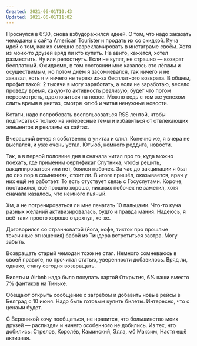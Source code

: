 ```yaml
---
Created: 2021-06-01T10:43
Updated: 2021-06-01T11:02
---
```

Проснулся в 6:30, снова взбудоражился идеей. О том, что надо заказать чемоданы с сайта American Tourister и продать их со скидкой. Куча идей о том, как их смешно разрекламировать в инстаграме своём. Хотя из моих-то друзей вряд ли кто купить. На авито, кажется, хотел разместить. Ну или репостнуть. Если не купят, не страшно — возврат бесплатный. Ожидаемо, в том состоянии мне казалось это лёгким и осуществимым, но потом днём я засомневался, так ничего и не заказал, хоть я и ничего не теряю из-за бесплатного возврата. В общем, профит такой: 2 тысячи я могу заработать, а если не заработаю, весело проведу время, какую-то активность реализую, будет что потом пересмотреть, вдохновиться на новое. Можно ведь с тем же успехом слить время в унитаз, смотря ютюб и читая ненужные новости.

Кстати, надо попробовать воспользоваться RSS лентой, чтобы подписаться только на интересные темы и избавиться от отвлекающих элементов и рекламы на сайтах.

Вчерашний вечер я собственно в унитаз и слил. Конечно же, я вчера не выспался, и уже очень устал. Ютьюб, немного реддита, новости.

Так, а в первой половине дня я сначала читал про то, куда можно поехать, где применим сертификат Спутника, чтобы решить, вакцинироваться или нет, боялся побочек. За час до вакцинации я был до сих пор в сомнениях, стоит ли. В итоге пришёл, оказывается, врач у них ещё не работает. То есть отуствует связь с Госуслугами. Короче, поставился, всё прошло хорошо, никаких побочек не заметил, хотя сначала казалось, что немного пьяный.

Хм, а не потренироваться ли мне печатать 10 пальцами. Что-то куча разных желаний активизировалась, будто и правда мания. Надеюсь, я всё-таки просто хорошо отдохнул, хе-хе.

Договорился со странноватой (йога, кофе, тикток про прошлые токсичные отношения) бабой из Тиндера встретиться завтра. Могу забыть.

Возвращать старый чемодан тоже не стал. Немного сомневаюсь в своей правоте, но прочитал статью, уверенности добавилось. Вряд ли, однако, стану сегодня возвращать.

Билеты и Airbnb надо было покупать картой Открытия, 6% каши вместо 7% фантиков на Тиньке.

Обещают открыть сообщение с загребом и добавить новые рейсы в Белград с 10 июня. Надо быть готовым купить билеты. Интересно, что с ценами будет.

С Вероникой хочу пообщаться, не нравится, что большинство моих друзей — распиздяи и ничего особенного не добились. Из тех, что добились: Стрелов, Королёв, Каминский, Элла, мб Максим, Настя ещё активная.